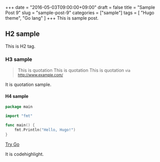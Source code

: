+++
date = "2016-05-03T09:00:00+09:00"
draft = false
title = "Sample Post 9"
slug = "sample-post-9"
categories = ["sample"]
tags = [
  "Hugo theme",
  "Go lang"
  ]
+++
This is sample post.

## H2 sample
This is H2 tag.

### H3 sample

> This is quotation
> This is quotation
> This is quotation
<small>via http://www.example.com/</small>

It is quotation sample.


#### H4 sample

```go
package main

import "fmt"

func main() {
	fmt.Println("Hello, Hugo!")
}
```
[Try Go](https://golang.org/)

It is codehighlight.


